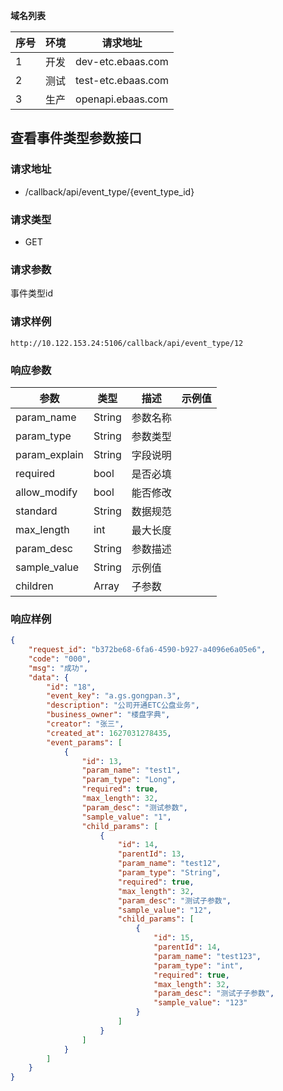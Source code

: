 **域名列表**

| 序号 | 环境 | 请求地址           |
| ---- | ---- | ------------------ |
| 1    | 开发 | dev-etc.ebaas.com  |
| 2    | 测试 | test-etc.ebaas.com |
| 3    | 生产 | openapi.ebaas.com  |

## 查看事件类型参数接口

### 请求地址

* /callback/api/event_type/{event_type_id}

### 请求类型

* GET

### 请求参数

事件类型id

### 请求样例

```
http://10.122.153.24:5106/callback/api/event_type/12
```

### 响应参数

| 参数          | 类型   | 描述     | 示例值 |
| ------------- | ------ | -------- | ------ |
| param_name    | String | 参数名称 |        |
| param_type    | String | 参数类型 |        |
| param_explain | String | 字段说明 |        |
| required      | bool   | 是否必填 |        |
| allow_modify  | bool   | 能否修改 |        |
| standard      | String | 数据规范 |        |
| max_length    | int    | 最大长度 |        |
| param_desc    | String | 参数描述 |        |
| sample_value  | String | 示例值   |        |
| children      | Array  | 子参数   |        |

### 响应样例

```json
{
    "request_id": "b372be68-6fa6-4590-b927-a4096e6a05e6",
    "code": "000",
    "msg": "成功",
    "data": {
        "id": "18",
        "event_key": "a.gs.gongpan.3",
        "description": "公司开通ETC公盘业务",
        "business_owner": "楼盘字典",
        "creator": "张三",
        "created_at": 1627031278435,
        "event_params": [
            {
                "id": 13,
                "param_name": "test1",
                "param_type": "Long",
                "required": true,
                "max_length": 32,
                "param_desc": "测试参数",
                "sample_value": "1",
                "child_params": [
                    {
                        "id": 14,
                        "parentId": 13,
                        "param_name": "test12",
                        "param_type": "String",
                        "required": true,
                        "max_length": 32,
                        "param_desc": "测试子参数",
                        "sample_value": "12",
                        "child_params": [
                            {
                                "id": 15,
                                "parentId": 14,
                                "param_name": "test123",
                                "param_type": "int",
                                "required": true,
                                "max_length": 32,
                                "param_desc": "测试子子参数",
                                "sample_value": "123"
                            }
                        ]
                    }
                ]
            }
        ]
    }
}
```
